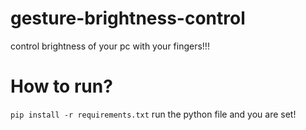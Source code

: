 # gesture-brightness-control
control brightness of your pc with your fingers!!!
# How to run?
`pip install -r requirements.txt` 
run the python file and you are set!

